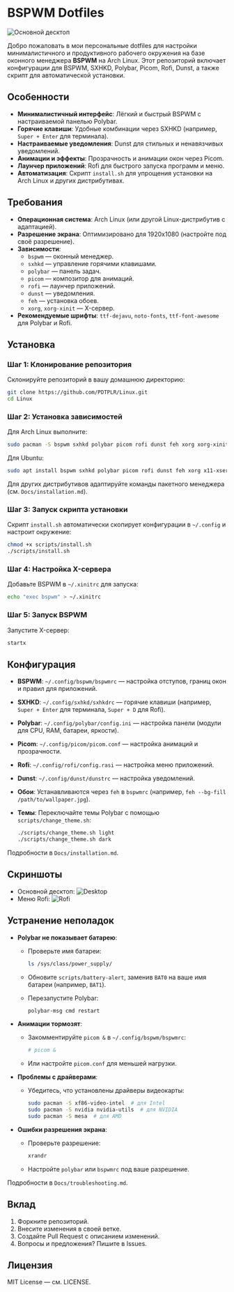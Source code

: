 # BSPWM Dotfiles

![Основной десктоп](screenshots/desktop.png)

Добро пожаловать в мои персональные dotfiles для настройки минималистичного и продуктивного рабочего окружения на базе оконного менеджера **BSPWM** на Arch Linux. Этот репозиторий включает конфигурации для BSPWM, SXHKD, Polybar, Picom, Rofi, Dunst, а также скрипт для автоматической установки.

## Особенности

- **Минималистичный интерфейс**: Лёгкий и быстрый BSPWM с настраиваемой панелью Polybar.
- **Горячие клавиши**: Удобные комбинации через SXHKD (например, `Super + Enter` для терминала).
- **Настраиваемые уведомления**: Dunst для стильных и ненавязчивых уведомлений.
- **Анимации и эффекты**: Прозрачность и анимации окон через Picom.
- **Лаунчер приложений**: Rofi для быстрого запуска программ и меню.
- **Автоматизация**: Скрипт `install.sh` для упрощения установки на Arch Linux и других дистрибутивах.

## Требования

- **Операционная система**: Arch Linux (или другой Linux-дистрибутив с адаптацией).
- **Разрешение экрана**: Оптимизировано для 1920x1080 (настройте под своё разрешение).
- **Зависимости**:
    - `bspwm` — оконный менеджер.
    - `sxhkd` — управление горячими клавишами.
    - `polybar` — панель задач.
    - `picom` — композитор для анимаций.
    - `rofi` — лаунчер приложений.
    - `dunst` — уведомления.
    - `feh` — установка обоев.
    - `xorg`, `xorg-xinit` — X-сервер.
- **Рекомендуемые шрифты**: `ttf-dejavu`, `noto-fonts`, `ttf-font-awesome` для Polybar и Rofi.

## Установка

### Шаг 1: Клонирование репозитория

Склонируйте репозиторий в вашу домашнюю директорию:

```bash
git clone https://github.com/PDTPLR/Linux.git
cd Linux
```

### Шаг 2: Установка зависимостей

Для Arch Linux выполните:

```bash
sudo pacman -S bspwm sxhkd polybar picom rofi dunst feh xorg xorg-xinit ttf-dejavu noto-fonts ttf-font-awesome
```

Для Ubuntu:

```bash
sudo apt install bspwm sxhkd polybar picom rofi dunst feh xorg x11-xserver-utils fonts-dejavu fonts-noto fonts-font-awesome
```

Для других дистрибутивов адаптируйте команды пакетного менеджера (см. `Docs/installation.md`).

### Шаг 3: Запуск скрипта установки

Скрипт `install.sh` автоматически скопирует конфигурации в `~/.config` и настроит окружение:

```bash
chmod +x scripts/install.sh
./scripts/install.sh
```

### Шаг 4: Настройка X-сервера

Добавьте BSPWM в `~/.xinitrc` для запуска:

```bash
echo "exec bspwm" > ~/.xinitrc
```

### Шаг 5: Запуск BSPWM

Запустите X-сервер:

```bash
startx
```

## Конфигурация

- **BSPWM**: `~/.config/bspwm/bspwmrc` — настройка отступов, границ окон и правил для приложений.
- **SXHKD**: `~/.config/sxhkd/sxhkdrc` — горячие клавиши (например, `Super + Enter` для терминала, `Super + D` для Rofi).
- **Polybar**: `~/.config/polybar/config.ini` — настройка панели (модули для CPU, RAM, батареи, яркости).
- **Picom**: `~/.config/picom/picom.conf` — настройка анимаций и прозрачности.
- **Rofi**: `~/.config/rofi/config.rasi` — настройка меню приложений.
- **Dunst**: `~/.config/dunst/dunstrc` — настройка уведомлений.
- **Обои**: Устанавливаются через `feh` в `bspwmrc` (например, `feh --bg-fill /path/to/wallpaper.jpg`).
- **Темы**: Переключайте темы Polybar с помощью `scripts/change_theme.sh`:
    
    ```bash
    ./scripts/change_theme.sh light
    ./scripts/change_theme.sh dark
    ```
    

Подробности в `Docs/installation.md`.

## Скриншоты

- Основной десктоп: ![Desktop](screenshots/desktop.png)
- Меню Rofi: ![Rofi](screenshots/rofi.png)

## Устранение неполадок

- **Polybar не показывает батарею**:
    
    - Проверьте имя батареи:
        
        ```bash
        ls /sys/class/power_supply/
        ```
        
    - Обновите `scripts/battery-alert`, заменив `BAT0` на ваше имя батареи (например, `BAT1`).
    - Перезапустите Polybar:
        
        ```bash
        polybar-msg cmd restart
        ```
        
- **Анимации тормозят**:
    
    - Закомментируйте `picom &` в `~/.config/bspwm/bspwmrc`:
        
        ```bash
        # picom &
        ```
        
    - Или настройте `picom.conf` для меньшей нагрузки.
- **Проблемы с драйверами**:
    
    - Убедитесь, что установлены драйверы видеокарты:
        
        ```bash
        sudo pacman -S xf86-video-intel  # для Intel
        sudo pacman -S nvidia nvidia-utils  # для NVIDIA
        sudo pacman -S mesa  # для AMD
        ```
        
- **Ошибки разрешения экрана**:
    
    - Проверьте разрешение:
        
        ```bash
        xrandr
        ```
        
    - Настройте `polybar` или `bspwmrc` под ваше разрешение.

Подробности в `Docs/troubleshooting.md`.

## Вклад

1. Форкните репозиторий.
2. Внесите изменения в своей ветке.
3. Создайте Pull Request с описанием изменений.
4. Вопросы и предложения? Пишите в Issues.


## Лицензия

MIT License — см. LICENSE.
